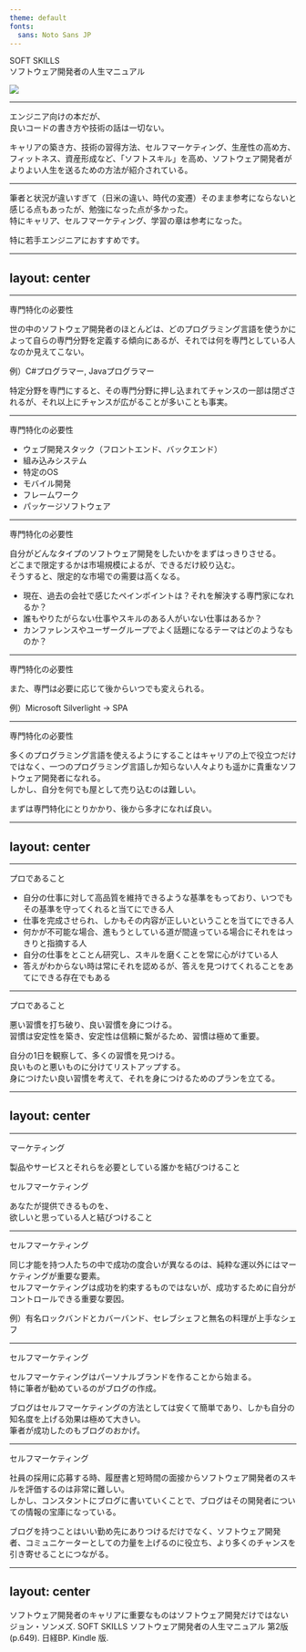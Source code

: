 ```yaml
---
theme: default
fonts:
  sans: Noto Sans JP
---
```

# SOFT SKILLS
<div grid="~ cols-2 gap-4">
  <div class="flex items-center mb-10">
    <p class="text-5xl font-bold">
      SOFT SKILLS<br>
      <span class="text-2xl">
        ソフトウェア開発者の人生マニュアル
      </span>
    </p>
  </div>
  <div>
    <img src="/cover-img.jpg" />
  </div>
</div>


<style>
h1 {
  display: none;
}
</style>


---

# どんな本？

<div class="pt-6 flex">
  <div>
    <p class="text-3xl">
    エンジニア向けの本だが、<br>良いコードの書き方や技術の話は一切ない。
    </p>
    <p class="text-2xl pt-6">
    キャリアの築き方、技術の習得方法、セルフマーケティング、生産性の高め方、フィットネス、資産形成など、<span class="text-blue">「ソフトスキル」を高め、ソフトウェア開発者がよりよい人生を送るための方法</span>が紹介されている。
    </p>
  </div>
</div>

--- 

# 感想

<div class="pt-6 flex">
  <div>
    <p class="text-3xl">
      筆者と状況が違いすぎて（日米の違い、時代の変遷）そのまま参考にならないと感じる点もあったが、勉強になった点が多かった。<br />
      特にキャリア、セルフマーケティング、学習の章は参考になった。
    </p>
    <p class="text-3xl pt-6">
      特に若手エンジニアにおすすめです。
    </p>
  </div>
</div>

---
layout: center
---

<h1 class="font-bold">専門特化の必要性</h1>

---

# 専門はとても大事
専門特化の必要性

<div>
  <p class="text-2xl">
    世の中のソフトウェア開発者のほとんどは、どのプログラミング言語を使うかによって自らの専門分野を定義する傾向にあるが、それでは何を専門としている人なのか見えてこない。
  </p>
  <p>例）C#プログラマー, Javaプログラマー</p>
  <p class="text-2xl font-bold pt-8">
    特定分野を専門にすると、その専門分野に押し込まれてチャンスの一部は閉ざされるが、それ以上にチャンスが広がることが多いことも事実。
  </p>
</div>

--- 

# 専門領域
専門特化の必要性

<div>
  <ul>
    <li class="text-2xl">ウェブ開発スタック（フロントエンド、バックエンド）</li>
    <li class="text-2xl">組み込みシステム</li>
    <li class="text-2xl">特定のOS</li>
    <li class="text-2xl">モバイル開発</li>
    <li class="text-2xl">フレームワーク</li>
    <li class="text-2xl">パッケージソフトウェア</li>
  </ul>
</div>

---

# 専門分野の選び方
専門特化の必要性

<div>
  <p class="text-2xl">
    自分がどんなタイプのソフトウェア開発をしたいかをまずはっきりさせる。<br>
    どこまで限定するかは市場規模によるが、できるだけ絞り込む。<br>
    そうすると、限定的な市場での需要は高くなる。
  </p>
  <ul class="pt-8">
    <li class="text-xl">現在、過去の会社で感じたペインポイントは？それを解決する専門家になれるか？</li>
    <li class="text-xl">誰もやりたがらない仕事やスキルのある人がいない仕事はあるか？</li>
    <li class="text-xl">カンファレンスやユーザーグループでよく話題になるテーマはどのようなものか？</li>
  </ul>
</div>

---

# 専門分野の選び方
専門特化の必要性

<div class="flex">
  <div>
    <p class="text-3xl">
      また、専門は必要に応じて後からいつでも変えられる。
    </p>
    <p>例）Microsoft Silverlight → SPA</p>
  </div>
</div>

---

# 多言語プログラマーはどうか
専門特化の必要性

<div>
  <p class="text-2xl pt-6">
    多くのプログラミング言語を使えるようにすることはキャリアの上で役立つだけではなく、一つのプログラミング言語しか知らない人々よりも遥かに貴重なソフトウェア開発者になれる。<br>
    しかし、自分を何でも屋として売り込むのは難しい。
  </p>
  <p class="text-2xl pt-10 font-bold">
    まずは専門特化にとりかかり、後から多才になれば良い。
  </p>
</div>

---
layout: center
---

<h1 class="font-bold">プロであること</h1>

---

# プロとは
プロであること

<div>
  <ul>
    <li class="text-xl">自分の仕事に対して高品質を維持できるような基準をもっており、いつでもその基準を守ってくれると当てにできる人</li>
    <li class="text-xl">仕事を完成させられ、しかもその内容が正しいということを当てにできる人</li>
    <li class="text-xl">何かが不可能な場合、進もうとしている道が間違っている場合にそれをはっきりと指摘する人</li>
    <li class="text-xl">自分の仕事をとことん研究し、スキルを磨くことを常に心がけている人</li>
    <li class="text-xl">答えがわからない時は常にそれを認めるが、答えを見つけてくれることをあてにできる存在でもある</li>
  </ul>
</div>

---

# プロになるには
プロであること

<div>
  <p class="text-2xl mt-6 font-bold">
    悪い習慣を打ち破り、良い習慣を身につける。<br>
    習慣は安定性を築き、安定性は信頼に繋がるため、習慣は極めて重要。
  </p>
  <p class="pt-4 leading-loose0">
    自分の1日を観察して、多くの習慣を見つける。<br>
    良いものと悪いものに分けてリストアップする。<br>
    身につけたい良い習慣を考えて、それを身につけるためのプランを立てる。
  </p>
</div>

---
layout: center
---

<h1 class="font-bold">セルフマーケティング</h1>

---

# セルフマーケティングとは

<div class="pt-5">
  <p>マーケティング</p>
  <p class="text-xl">
   製品やサービスとそれらを必要としている誰かを結びつけること
  </p>
  <p class="pt-5">セルフマーケティング</p>
  <p class="text-3xl mt-6 font-bold">
    あなたが提供できるものを、<br>
    欲しいと思っている人と結びつけること
  </p>
</div>

---

# セルフマーケティングが重要な理由
セルフマーケティング

<div>
  <p class="text-2xl mt-6">
    同じ才能を持つ人たちの中で成功の度合いが異なるのは、純粋な運以外にはマーケティングが重要な要素。<br>
    セルフマーケティングは成功を約束するものではないが、成功するために自分がコントロールできる重要な要因。
  </p>
  <p>例）有名ロックバンドとカバーバンド、セレブシェフと無名の料理が上手なシェフ</p>
</div>

---

# セルフマーケティングのしかた
セルフマーケティング

<div>
  <p class="text-2xl mt-6">
    セルフマーケティングはパーソナルブランドを作ることから始まる。<br>
    特に筆者が勧めているのがブログの作成。
  </p>
  <p class="text-2xl">
    ブログはセルフマーケティングの方法としては安くて簡単であり、しかも自分の知名度を上げる効果は極めて大きい。<br>
    筆者が成功したのもブログのおかげ。
  </p>
</div>

---

# なぜブログが重要なのか
セルフマーケティング

<div>
  <p class="text-2xl mt-6">
    社員の採用に応募する時、履歴書と短時間の面接からソフトウェア開発者のスキルを評価するのは非常に難しい。<br>
    しかし、コンスタントにブログに書いていくことで、ブログはその開発者についての情報の宝庫になっている。
  </p>
  <p class="text-2xl">
  </p>
  <p class="text-2xl pt-4">
    ブログを持つことはいい勤め先にありつけるだけでなく、ソフトウェア開発者、コミュニケーターとしての力量を上げるのに役立ち、より多くのチャンスを引き寄せることにつながる。
  </p>
</div>

---
layout: center
---


<p class="text-2xl font-bold">
  ソフトウェア開発者のキャリアに重要なものはソフトウェア開発だけではない<br>
  <span class="text-base text-gray-400 font-normal">ジョン・ソンメズ. SOFT SKILLS ソフトウェア開発者の人生マニュアル 第2版 (p.649). 日経BP. Kindle 版. </span>
</p>
